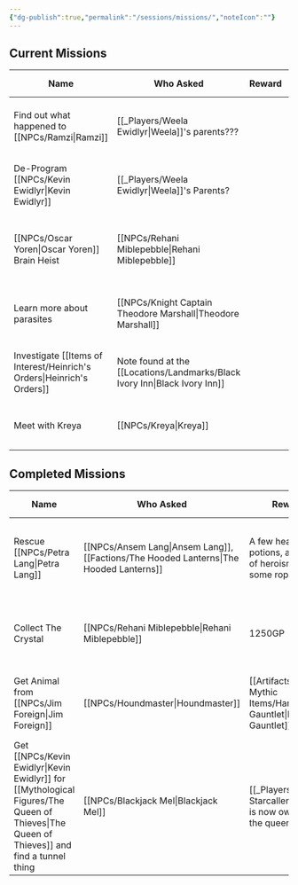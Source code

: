 ```yaml
---
{"dg-publish":true,"permalink":"/sessions/missions/","noteIcon":""}
---
```


## Current Missions

| Name                                | Who Asked                                               | Reward | First Session                       | Resolved Session | Notes                                |
| ----------------------------------- | ------------------------------------------------------- | ------ | ----------------------------------- | ---------------- | ------------------------------------ |
| Find out what happened to [[NPCs/Ramzi\|Ramzi]] | [[_Players/Weela Ewidlyr\|Weela]]'s parents???                   |        | [[_Sessions/S05 - Chillin in Emberwood\|S05 - Chillin in Emberwood]]      |                  |                                      |
| De-Program [[NPCs/Kevin Ewidlyr\|Kevin Ewidlyr]]        | [[_Players/Weela Ewidlyr\|Weela]]'s Parents?                     |        | [[_Sessions/S05 - Chillin in Emberwood\|S05 - Chillin in Emberwood]]      |                  | Last seen at the [[Locations/Landmarks/Black Ivory Inn\|Black Ivory Inn]] |
| [[NPCs/Oscar Yoren\|Oscar Yoren]] Brain Heist         | [[NPCs/Rehani Miblepebble\|Rehani Miblepebble]]                                  |        | [[_Sessions/S10 - Meeting the Tiger Monarch\|S10 - Meeting the Tiger Monarch]] |                  | Prepaid us with 300GB in gems.       |
| Learn more about parasites          | [[NPCs/Knight Captain Theodore Marshall\|Theodore Marshall]] |        | [[_Sessions/S09 - The Straps are a Lie\|S09 - The Straps are a Lie]]      |                  |                                      |
| Investigate [[Items of Interest/Heinrich's Orders\|Heinrich's Orders]]   | Note found at the [[Locations/Landmarks/Black Ivory Inn\|Black Ivory Inn]]                   |        | [[_Sessions/S14 - Lichs All the way Down\|S14 - Lichs All the way Down]]    |                  |                                      |
| Meet with Kreya                     | [[NPCs/Kreya\|Kreya]]                                               |        | [[_Sessions/S16 - We Got Milk\|S16 - We Got Milk]]               |                  |                                      |



## Completed Missions
| Name                                                                       | Who Asked                                               | Reward                                                    | First Session                       | Resolved Session                    | Notes                                                                                                   |
| -------------------------------------------------------------------------- | ------------------------------------------------------- | --------------------------------------------------------- | ----------------------------------- | ----------------------------------- | ------------------------------------------------------------------------------------------------------- |
| Rescue [[NPCs/Petra Lang\|Petra Lang]]                                                      | [[NPCs/Ansem Lang\|Ansem Lang]], [[Factions/The Hooded Lanterns\|The Hooded Lanterns]]                 | A few health potions, a potion of heroism, and some rope  | [[_Sessions/S05 - Chillin in Emberwood\|S05 - Chillin in Emberwood]]      | [[_Sessions/S07 - Dolgroth The Buoyant\|S07 - Dolgroth The Buoyant]]      | [[NPCs/Petra Lang\|Petra]] was captured by [[Creatures/Ratlings\|Ratlings]] and has been taken to the [[Locations/Landmarks/Rat's Nest Tavern\|Rat's Nest Tavern]]      |
| Collect The Crystal                                                        | [[NPCs/Rehani Miblepebble\|Rehani Miblepebble]]                                  | 1250GP                                                    | [[_Sessions/S05 - Chillin in Emberwood\|S05 - Chillin in Emberwood]]      | [[_Sessions/S10 - Meeting the Tiger Monarch\|S10 - Meeting the Tiger Monarch]] | The crystal's in the [[Locations/Landmarks/Rat's Nest Tavern\|Rat's Nest Tavern]], rumored to be worth 1,000 GP, but she's willing to pay 1250 |
| Get Animal from [[NPCs/Jim Foreign\|Jim Foreign]]                                            | [[NPCs/Houndmaster\|Houndmaster]]                                         | [[Artifacts and Mythic Items/Handler's Gauntlet\|Handler's Gauntlet]]                                    | [[_Sessions/S08 - Winnie the Doge\|S08 - Winnie the Doge]]           | [[_Sessions/S10 - Meeting the Tiger Monarch\|S10 - Meeting the Tiger Monarch]] |                                                                                                         |
| Get [[NPCs/Kevin Ewidlyr\|Kevin Ewidlyr]] for [[Mythological Figures/The Queen of Thieves\|The Queen of Thieves]] and find a tunnel thing | [[NPCs/Blackjack Mel\|Blackjack Mel]]                                       | [[_Players/Echo Starcaller\|Echo]] is now owned by the queen, so?? | [[_Sessions/S09 - The Straps are a Lie\|S09 - The Straps are a Lie]]      | [[_Sessions/S15 - There's a lotta bars here\|S15 - There's a lotta bars here]] |                                                                                                         |